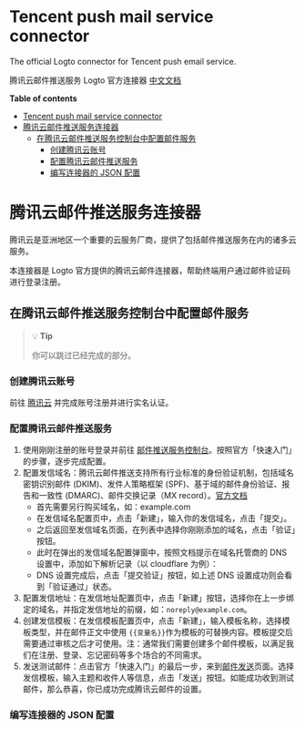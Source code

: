 # Tencent push mail service connector

The official Logto connector for Tencent push email service.

腾讯云邮件推送服务 Logto 官方连接器 [中文文档](#腾讯云邮件连接器)

**Table of contents**

- [Tencent push mail service connector](#tencent-push-mail-service-connector)
- [腾讯云邮件推送服务连接器](#腾讯云邮件推送服务连接器)
  - [在腾讯云邮件推送服务控制台中配置邮件服务](#在腾讯云邮件推送服务控制台中配置邮件服务)
    - [创建腾讯云账号](#创建腾讯云账号)
    - [配置腾讯云邮件推送服务](#配置腾讯云邮件推送服务)
    - [编写连接器的 JSON 配置](#编写连接器的-json-配置)

# 腾讯云邮件推送服务连接器

腾讯云是亚洲地区一个重要的云服务厂商，提供了包括邮件推送服务在内的诸多云服务。

本连接器是 Logto 官方提供的腾讯云邮件连接器，帮助终端用户通过邮件验证码进行登录注册。

## 在腾讯云邮件推送服务控制台中配置邮件服务

> 💡 **Tip**
>
> 你可以跳过已经完成的部分。

### 创建腾讯云账号

前往 [腾讯云](https://cloud.tencent.com/) 并完成账号注册并进行实名认证。

### 配置腾讯云邮件推送服务

1. 使用刚刚注册的账号登录并前往 [邮件推送服务控制台](https://console.cloud.tencent.com/ses)。按照官方「快速入门」的步骤，逐步完成配置。
2. 配置发信域名：腾讯云邮件推送支持所有行业标准的身份验证机制，包括域名密钥识别邮件 (DKIM)、发件人策略框架 (SPF)、基于域的邮件身份验证、报告和一致性 (DMARC)、邮件交换记录（MX record）。[官方文档](https://cloud.tencent.com/document/product/1288/60652)
    - 首先需要另行购买域名，如：example.com
    - 在发信域名配置页中，点击「新建」，输入你的发信域名，点击「提交」。
    - 之后返回至发信域名页面，在列表中选择你刚刚添加的域名，点击「验证」按钮。
    - 此时在弹出的发信域名配置弹窗中，按照文档提示在域名托管商的 DNS 设置中，添加如下解析记录（以 cloudflare 为例）：
    - DNS 设置完成后，点击「提交验证」按钮，如上述 DNS 设置成功则会看到「验证通过」状态。
3. 配置发信地址：在发信地址配置页中，点击「新建」按钮，选择你在上一步绑定的域名，并指定发信地址的前缀，如：`noreply@example.com`。
4. 创建发信模板：在发信模板配置页中，点击「新建」，输入模板名称，选择模板类型，并在邮件正文中使用 `{{变量名}}`作为模板的可替换内容。模板提交后需要通过审核之后才可使用。注：通常我们需要创建多个邮件模板，以满足我们在注册、登录、忘记密码等多个场合的不同需求。
5. 发送测试邮件：点击官方「快速入门」的最后一步，来到[邮件发送](https://console.cloud.tencent.com/ses/send)页面。选择发信模板，输入主题和收件人等信息，点击「发送」按钮。如能成功收到测试邮件，那么恭喜，你已成功完成腾讯云邮件的设置。

### 编写连接器的 JSON 配置